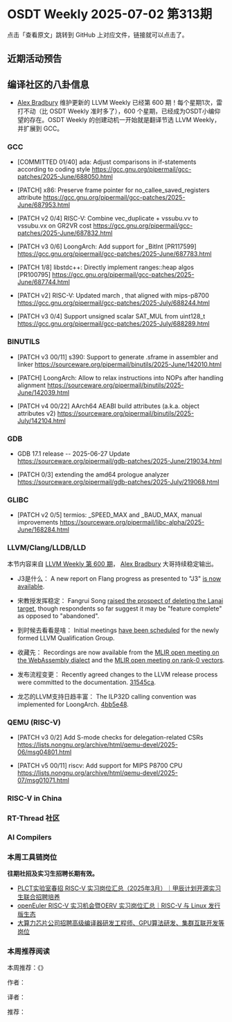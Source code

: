 # OSDT Weekly 2025-07-02 第313期

点击「查看原文」跳转到 GitHub 上对应文件，链接就可以点击了。

## 近期活动预告

## 编译社区的八卦信息

- [Alex Bradbury](https://www.linkedin.com/in/alex-bradbury/) 维护更新的 LLVM Weekly 已经第 600 期！每个星期1次，雷打不动（比 OSDT Weekly 准时多了），600 个星期，已经成为OSDT小编仰望的存在。OSDT Weekly 的创建动机一开始就是翻译节选 LLVM Weekly，并扩展到 GCC。

### GCC

- [COMMITTED 01/40] ada: Adjust comparisons in if-statements according to coding style
  https://gcc.gnu.org/pipermail/gcc-patches/2025-June/688050.html

- [PATCH] x86: Preserve frame pointer for no_callee_saved_registers attribute
  https://gcc.gnu.org/pipermail/gcc-patches/2025-June/687953.html

- [PATCH v2 0/4] RISC-V: Combine vec_duplicate + vssubu.vv to vssubu.vx on GR2VR cost
  https://gcc.gnu.org/pipermail/gcc-patches/2025-June/687832.html

- [PATCH v3 0/6] LoongArch: Add support for _BitInt [PR117599]
  https://gcc.gnu.org/pipermail/gcc-patches/2025-June/687783.html

- [PATCH 1/8] libstdc++: Directly implement ranges::heap algos [PR100795]
  https://gcc.gnu.org/pipermail/gcc-patches/2025-June/687744.html

- [PATCH v2] RISC-V: Updated march , that aligned with mips-p8700
  https://gcc.gnu.org/pipermail/gcc-patches/2025-July/688244.html

- [PATCH v3 0/4] Support unsigned scalar SAT_MUL from uint128_t
  https://gcc.gnu.org/pipermail/gcc-patches/2025-July/688289.html

### BINUTILS

- [PATCH v3 00/11] s390: Support to generate .sframe in assembler and linker
  https://sourceware.org/pipermail/binutils/2025-June/142010.html

- [PATCH] LoongArch: Allow to relax instructions into NOPs after handling alignment
  https://sourceware.org/pipermail/binutils/2025-June/142039.html

- [PATCH v4 00/22] AArch64 AEABI build attributes (a.k.a. object attributes v2)
  https://sourceware.org/pipermail/binutils/2025-July/142104.html

### GDB

- GDB 17.1 release -- 2025-06-27 Update
  https://sourceware.org/pipermail/gdb-patches/2025-June/219034.html

- [PATCH 0/3] extending the amd64 prologue analyzer
  https://sourceware.org/pipermail/gdb-patches/2025-July/219068.html

### GLIBC

- [PATCH v2 0/5] termios: _SPEED_MAX and _BAUD_MAX, manual improvements
  https://sourceware.org/pipermail/libc-alpha/2025-June/168284.html

### LLVM/Clang/LLDB/LLD

本节内容来自 [LLVM Weekly 第 600 期](http://llvmweekly.org/issue/600)，
[Alex Bradbury](https://www.linkedin.com/in/alex-bradbury/) 大哥持续稳定输出。

* J3是什么： A new report on Flang progress as presented to "J3" [is now available](https://discourse.llvm.org/t/flang-liaison-report-to-j3/68468/9).

* 宋教授发挥稳定： Fangrui Song [raised the prospect of deleting the Lanai target](https://discourse.llvm.org/t/delete-llvm-lib-target-lanai/87060), though respondents so far suggest it may be "feature complete" as opposed to "abandoned".

* 到时候去看看是啥： Initial meetings [have been scheduled](https://discourse.llvm.org/t/rfc-proposal-to-establish-a-safety-group-in-llvm/86916/52) for the newly formed LLVM Qualification Group.

* 收藏先： Recordings are now available from the [MLIR open meeting on the WebAssembly dialect](https://discourse.llvm.org/t/mlir-open-meeting-webassembly-dialect/86928/2) and the [MLIR open meeting on rank-0 vectors](https://discourse.llvm.org/t/mlir-open-meeting-rank-0-vectors/86769/6).

* 发布流程变更： Recently agreed changes to the LLVM release process were committed to the documentation.
  [31545ca](https://github.com/llvm/llvm-project/commit/31545ca5f467).

* 龙芯的LLVM支持日趋丰富： The ILP32D calling convention was implemented for LoongArch.
  [4bb5e48](https://github.com/llvm/llvm-project/commit/4bb5e48fb933).

### QEMU (RISC-V)

- [PATCH v3 0/2] Add S-mode checks for delegation-related CSRs
  https://lists.nongnu.org/archive/html/qemu-devel/2025-06/msg04801.html

- [PATCH v5 00/11] riscv: Add support for MIPS P8700 CPU
  https://lists.nongnu.org/archive/html/qemu-devel/2025-07/msg01071.html

### RISC-V in China

### RT-Thread 社区

### AI Compilers

### 本周工具链岗位

**往期社招及实习生招聘长期有效。**

- [PLCT实验室春招 RISC-V 实习岗位汇总（2025年3月）｜甲辰计划开源实习生联合招聘培养](https://mp.weixin.qq.com/s/no5v_YeGI3LUE7mYv5wUpQ)
- [openEuler RISC-V 实习机会暨OERV 实习岗位汇总｜RISC-V 与 Linux 发行版生态](https://mp.weixin.qq.com/s/87XEhORtte_iTTZqjinX2g)
- [大算力芯片公司招聘高级编译器研发工程师、GPU算法研发、集群互联开发等岗位](https://mp.weixin.qq.com/s/ONoNJ5jZmL794AdtlHrDuQ)

### 本周推荐阅读

本周推荐：《》

作者：

译者：

推荐：

